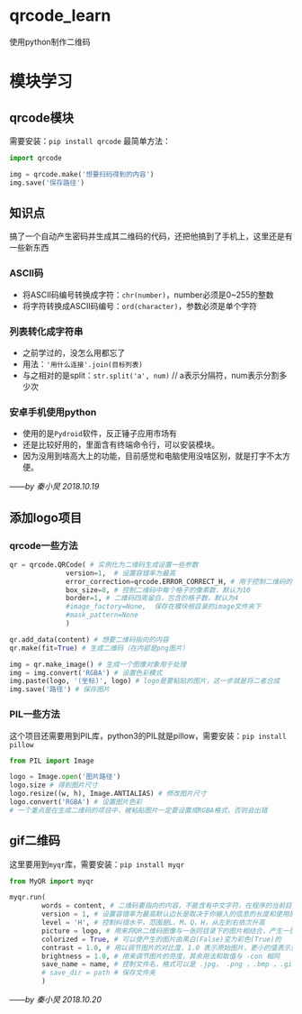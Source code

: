 # qrcode_learn
使用python制作二维码

# 模块学习

## qrcode模块
需要安装：`pip install qrcode`
最简单方法：
```python
import qrcode

img = qrcode.make('想要扫码得到的内容')
img.save('保存路径')
```

## 知识点
搞了一个自动产生密码并生成其二维码的代码，还把他搞到了手机上，这里还是有一些新东西

### ASCII码
- 将ASCII码编号转换成字符：`chr(number)`，number必须是0~255的整数
- 将字符转换成ASCII码编号：`ord(character)`，参数必须是单个字符

### 列表转化成字符串
- 之前学过的，没怎么用都忘了
 - 用法：`'用什么连接'.join(目标列表)`
 - 与之相对的是split：`str.split('a', num)` // a表示分隔符，num表示分割多少次

### 安卓手机使用python
- 使用的是`Pydroid`软件，反正锤子应用市场有
- 还是比较好用的，里面含有终端命令行，可以安装模块。
- 因为没用到啥高大上的功能，目前感觉和电脑使用没啥区别，就是打字不太方便。

*——by 秦小炅 2018.10.19*

## 添加logo项目

### qrcode一些方法

```python
qr = qrcode.QRCode( # 实例化为二维码生成设置一些参数
              version=1,  # 设置容错率为最高
              error_correction=qrcode.ERROR_CORRECT_H, # 用于控制二维码的错误纠正程度
              box_size=8, # 控制二维码中每个格子的像素数，默认为10
              border=1, # 二维码四周留白，包含的格子数，默认为4
              #image_factory=None,  保存在模块根目录的image文件夹下
              #mask_pattern=None
              )

qr.add_data(content) # 想要二维码指向的内容
qr.make(fit=True) # 生成二维码（在内部是png图片）

img = qr.make_image() # 生成一个图像对象用于处理
img = img.convert('RGBA') # 设置色彩模式
img.paste(logo, '(坐标)', logo) # logo是要粘贴的图片，这一步就是将二者合成
img.save('路径') # 保存图片
```

### PIL一些方法
这个项目还需要用到PIL库，python3的PIL就是pillow，需要安装：`pip install pillow`

```python
from PIL import Image

logo = Image.open('图片路径')
logo.size # 得到图片尺寸
logo.resize((w, h), Image.ANTIALIAS) # 修改图片尺寸
logo.convert('RGBA') # 设置图片色彩
# 一个重点是在生成二维码的项目中，被粘贴图片一定要设置成RGBA格式，否则会出错
```

## gif二维码
这里要用到`myqr`库，需要安装：`pip install myqr`

```python
from MyQR import myqr

myqr.run(
        words = content, # 二维码要指向的内容，不能含有中文字符，在程序的当前目录中产生相应的二维码图片文件，默认命名为” qrcode.png
        version = 1, # 设置容错率为最高默认边长是取决于你输入的信息的长度和使用的纠错等级；而默认纠错等级是最高级的H
        level = 'H', # 控制纠错水平，范围是L、M、Q、H，从左到右依次升高
        picture = logo, # 用来将QR二维码图像与一张同目录下的图片相结合，产生一张黑白图片
        colorized = True, # 可以使产生的图片由黑白(False)变为彩色(True)的
        contrast = 1.0, # 用以调节图片的对比度，1.0 表示原始图片，更小的值表示更低对比度，更大反之。默认为1.0
        brightness = 1.0, # 用来调节图片的亮度，其余用法和取值与 -con 相同
        save_name = name, # 控制文件名，格式可以是 .jpg， .png ，.bmp ，.gif
        # save_dir = path # 保存文件夹
        )
```

*——by 秦小炅 2018.10.20*
